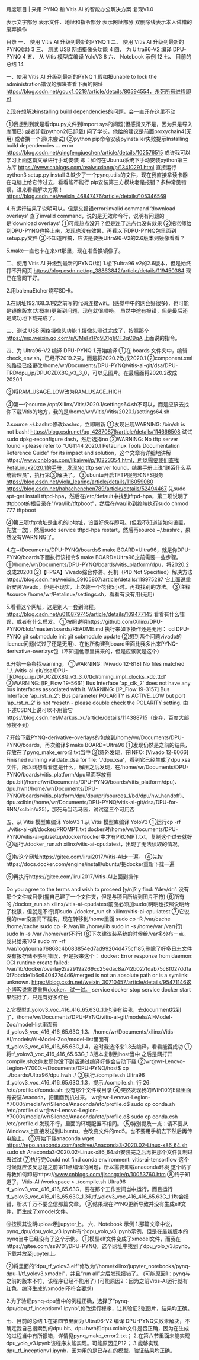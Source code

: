 月度项目 | 采用 PYNQ 和 Vitis AI 的智能办公解决方案 复现V1.0

表示文字部分
表示文件、地址和指令部分
表示网址部分
双删除线表示本人试错的废弃操作


目录
一、 使用 Vitis AI 升级到最新的PYNQ	1
二、 使用 Vitis AI 升级到最新的PYNQ(续)	3
三、 测试 USB 网络摄像头功能	4
四、 为 Ultra96-V2 编译 DPU-PYNQ	4
五、 从 Vitis 模型库编译 YoloV3	8
六、 Notebook 示例	12
七、 目前的总结	14

一、使用 Vitis AI 升级到最新的PYNQ
1.假如报unable to lock the administration错误的解决查看下面的网址
https://blog.csdn.net/gouxf_0219/article/details/80594554，杀死所有进程即可

2.现在想解决installing build dependencies的问题，会一直开在这里不动

①我想到到就是看dpu.py文件到import sys的问题(但感觉又不是，因为只是导入库而已)
或者卸载python2(已卸载)
问了学长，他给的建议是前面proxychain4(无用)
或者换一个源(未尝试)
②python pip命令安装pyinstaller失败提示Installing build dependencies ... error
https://blog.csdn.net/qingfengjuechen/article/details/102576515
或许我可以学习上面这篇文章进行手动安装
即：如何在Ubuntu系统下手动安装python第三方库
https://www.cnblogs.com/realwuxiong/p/13410291.html
直接运行python3 setup.py install
3.缺少了一个pynq.utils的文件，现在我直接拿读卡器在电脑上给它传过去，看看能不能行
pip安装第三方模块老是报错？多种常见错误，进来看看解决方案！
https://blog.csdn.net/weixin_46847476/article/details/105346569

4.有运行结果了说明可以，但是又报错error:invalid command ‘download overlays’
查了invalid command，说的是无效命令行，说明有问题的是‘download overlays’
①可能热点没开？但是连了热点也没有效果
②把老师给到DPU-PYNQ也换上来，发现也没有效果，再看以下DPU-PYNQ包里面到setup.py文件
③不知道咋搞，应该是要换Ultra96-V2的2.6版本到镜像看看？

5.make一直也卡在来xrt那里，现在准备换镜像了。


二、使用 Vitis AI 升级到最新的PYNQ(续)
1.想下ultra96 v2的2.6版本，但是始终打不开网页
https://blog.csdn.net/qq_38863842/article/details/119450384
现已在官网下好。

2.用balenaEtcher烧写SD卡。

3.在网址192.168.3.1按之前写的代码连接wifi。(感觉中午的网会好很多)，也可能是镜像版本(大概率)更新到问题，现在就很顺畅。
虽然中途有报错，但是最后还是成功地下载完成了。

三、测试 USB 网络摄像头功能
1.摄像头测试完成了，按照那个
https://mp.weixin.qq.com/s/CMeFr1Pg9D1g1jCF3qC9qA
上面说的指令。

四、为 Ultra96-V2 编译 DPU-PYNQ
1.开始编译
①在 boards 文件夹中，编辑 check_env.sh，已经不2019.2来，而是将2020.2改成2020.1
②component.xml的路径已经更改/home/wr/Documents/DPU-PYNQ/vitis-ai-git/dsa/DPU-TRD/dpu_ip/DPUCZDX8G_v3_3_0，可以见图片。在最后面将2020.2改成2020.1

③将RAM_USAGE_LOW改为RAM_USAGE_HIGH

④第一个source /opt/Xilinx/Vitis/2020.1/settings64.sh不可以，而是应该去找你下载Vitis的地方，我的是/home/wr/Vitis/Vitis/2020.1/settings64.sh


2.source ~/.bashrc修改bashrc，立即刷新
①发现出现WARNING: /bin/sh is not bash!
https://blog.csdn.net/qq_42870876/article/details/114666508
试试sudo dpkg-reconfigure dash，然后选择no
②WARNING: No tftp server found - please refer to "UG1144 2020.1 PetaLinux Tools Documentation Reference Guide" for its impact and solution，这个文章有详细地讲解https://www.cnblogs.com/likaiwei/p/10223354.html，所以需要我们查找PetaLinux2020.1的手册，发现No tftp server found，结果手册上说“联系什么系统管理员”，执行第③解决了。
③ubuntu开启TFTP服务和NFS服务
https://blog.csdn.net/viola_learing/article/details/116059080
https://blog.csdn.net/hahachenchen789/article/details/52494467
先sudo apt-get install tftpd-hpa，然后在/etc/default中找到tftpd-hpa，第二项说明了tftpboot的根目录在"/var/lib/tftpboot"，然后在/var/lib到终端执行sudo chmod 777 tftpboot

④第三项tftp地址是主机的ip地址，设置好保存即可。(但我不知道该如何设置，先放一放)，然后sudo service tftpd-hpa restart，然后再source ~/.bashrc，果然没有WARNING了。

4.在~/Documents/DPU-PYNQ/boards$ make BOARD=Ultra96，就是你DPU-PYNQ/boards下面执行该指令$ make BOARD=Ultra96之前需要一些步骤。
①/home/wr/Documents/DPU-PYNQ/boards/vitis_platform/dpu，将2020.2改成2020.1
②【FPGA】Vivado综合停滞、死机（PID Not Specified）解决方法
https://blog.csdn.net/weixin_59105807/article/details/119975287
它上面说重新安装Vivado，但是不现实，上次装一个花我5小时。再找找别的方法。
③注释#source /home/wr/Petalinux/settings.sh，看看有没有用(无用)






5.看看这个网址，这是别人一套到流程。
https://blog.csdn.net/u010879745/article/details/109477145
看看有什么错误，或者有什么启发。
①按照说明https://github.com/Xilinx/DPU-PYNQ/blob/master/boards/README.md
执行来如下操作还是无用：
cd DPU-PYNQ
git submodule init
git submodule update
②想到两个问题vivado的licence问题(试过了还是无用)、在他所构建到board里面比我多出来PYNQ-derivative-overlays包（不知道他哪里搞来的，但是应该就是这个）

6.开始一条条找warning。
①WARNING: [Vivado 12-818] No files matched '../../vitis-ai-git/dsa/DPU-TRD/dpu_ip/DPUCZDX8G_v3_3_0/ttcl/timing_impl_clocks_xdc.ttcl'
②WARNING: [IP_Flow 19-5661] Bus Interface 'ap_clk_2' does not have any bus interfaces associated with it.
WARNING: [IP_Flow 19-3157] Bus Interface 'ap_rst_n_2': Bus parameter POLARITY is ACTIVE_LOW but port 'ap_rst_n_2' is not *resetn - please double check the POLARITY setting.
由下述CSDN上说可以不用管它https://blog.csdn.net/Markus_xu/article/details/114388715（废弃，百度大部分搜不到）

7.开始下载PYNQ-derivative-overlays的包放到/home/wr/Documents/DPU-PYNQ/boards，再次编译$ make BOARD=Ultra96
①发现仍然是之前的结果，存放在了pynq_make_error2.txt当中
②意外发现，在INFO: [Vivado 12-6066] Finished running validate_dsa for file: './dpu.xsa'，看到它已经生成了dpu.xsa文件，所以网想看看这是什么，解压之后发现，在/home/wr/Documents/DPU-PYNQ/boards/vitis_platform/dpu里面存放有dpu.bit(/home/wr/Documents/DPU-PYNQ/boards/vitis_platform/dpu)、dpu.hwh(/home/wr/Documents/DPU-PYNQ/boards/vitis_platform/dpu/dpu/prj/sources_1/bd/dpu/hw_handoff)、dpu.xclbin(/home/wr/Documents/DPU-PYNQ/vitis-ai-git/dsa/DPU-for-RNN/xclbin/u25)，那死马当活马医，试试这三个可用否


五、从 Vitis 模型库编译 YoloV3
1.从 Vitis 模型库编译 YoloV3
①运行cp -rf ../vitis-ai-git/docker/PROMPT.txt docker时/home/wr/Documents/DPU-PYNQ/vitis-ai-git/setup/docker/docker中才有PROMPT.txt，复制这个过去就好
②运行./docker_run.sh xilinx/vitis-ai-cpu:latest，出现了无法读取的情况。

③按这个网址https://gitee.com/lirui2017/Vitis-AI走一遍。
④先按https://docs.docker.com/engine/install/ubuntu/把docker重新下载一遍


⑤再执行https://gitee.com/lirui2017/Vitis-AI上面到操作


Do you agree to the terms and wish to proceed [y/n]? y
find: ‘/dev/dri’: 没有那个文件或目录(握自己建了一个文件夹，但是与项目所给到图片不符)
⑥所有的./docker_run.sh xilinx/vitis-ai-cpu:latest前面必须加sudo(明明也按照说明给了权限，但就是不行)即sudo ./docker_run.sh xilinx/vitis-ai-cpu:latest
⑦它说我的/var没空间下载来，现在转移到/home里面
sudo cp -R /var/cache /home/cache
sudo cp -R /var/lib /home/lib
sudo ln -s /home/var /var(行)
sudo ln -s /var /home/var(不行)
⑧下次建议装系统的时候给/var多分布一点，我只给来10G
sudo rm -rf /var/log/journal/6868c4b083854ed7ad99204d475cf185,删除了好多日志文件
没有报存储不够到错误，但是报来这个：
docker: Error response from daemon: OCI runtime create failed: /var/lib/docker/overlay2/a2919a269cc25edac8a742b027fdab75c8f027dd1a0f7bbdde1b6c640427d4d6/merged is not an absolute path or is a symlink: unknown.
https://blog.csdn.net/weixin_30710457/article/details/95471146这个博客说需要重启docker，试一试。
service docker stop
service docker start
果然好了，只是有好多红色


2.它模型tf_yolov3_voc_416_416_65.63G_1.1也没有给我，去docunment找到了，/home/wr/Documents/DPU-PYNQ/vitis-ai-git/models/AI-Model-Zoo/model-list里面有tf_yolov3_voc_416_416_65.63G_1.3、/home/wr/Documents/xilinx/Vitis-AI/models/AI-Model-Zoo/model-list里面有tf_yolov3_voc_416_416_65.63G_1.4，这时我选择来1.3去编译，看看能否成功
①将tf_yolov3_voc_416_416_65.63G_1.3版本复制到host当中
之后是网打开compile.sh文件发现你没下到话通过编译好像会自动下载
②wr@wr-Lenovo-Legion-Y7000:~/Documents/DPU-PYNQ/host$ cp ../boards/Ultra96/dpu.hwh ./
③执行./compile.sh Ultra96 tf_yolov3_voc_416_416_65.63G_1.3，提示./compile.sh: 行 26: /etc/profile.d/conda.sh: 没有那个文件或目录
④突然发现我的WIN10的E盘里面有安装Anacoda，把里面到扒过来。
wr@wr-Lenovo-Legion-Y7000:/media/wr/Silence/Anaconda/etc/profile.d$ sudo cp conda.sh /etc/profile.d
wr@wr-Lenovo-Legion-Y7000:/media/wr/Silence/Anaconda/etc/profile.d$ sudo cp conda.csh /etc/profile.d
发现不行，里面的环境配置不相同。
⑤特别提及一点：请不要从Windows上直接发送到Ubuntu，会改变文件的md5。也不要用手机去下然后再传电脑上。
⑥开始下载anaconda
wget https://repo.anaconda.com/archive/Anaconda3-2020.02-Linux-x86_64.sh
sudo sh Anaconda3-2020.02-Linux-x86_64.sh安装完之后再把那个文件复制过去试试
⑦执行完Could not find conda environment: vitis-ai-tensorflow
这个时候就应该反思是之前第11点编译的问题，所以需要卸载anaconda环境
这个帖子有教如何卸载https://www.cnblogs.com/jisongxie/p/10053760.htm
⑧终于知道了，Vitis-AI /workspace > ./compile.sh Ultra96 tf_yolov3_voc_416_416_65.63G，要在那个工作空间当中运行，而且运行tf_yolov3_voc_416_416_65.63G_1.3和tf_yolov3_voc_416_416_65.63G_1.1均会报错，所以千万不要全信那篇文章。
⑨结果现在PYNQ更新导致并没有生成elf文件，而生成了xmodel文件。

⑩按照其说明upload到jupyter上。
六、Notebook 示例
1.那篇文章中说，pynq_dpu/dpu_yolo_v3.ipynb有个dpu_yolo_v3.ipynb示例，但是在最新版本的pynq当中已经没有了这个示例。
①模型elf文件变成了xmodel文件，而我在https://gitee.com/ss9701/DPU-PYNQ，这个网址中找到了dpu_yolo_v3.ipynb，下载并放至jupyter上。

②将里面的“dpu_tf_yolov3.elf”修改为“/home/xilinx/jupyter_notebooks/pynq-dpu-1/tf_yolov3.xmodel”，并且“run all”之后发现报错了。
(可能原因1：pynq与之前的版本不符，该程序已经不能用了)
(可能原因2：因为之前Vitis-AI运行就有红色，编译生成的xmodel不符合要求)

2.为了验证pynq-dpu当中的例程正确，选择了“pynq-dpu/dpu_tf_inceptionv1.ipynb”,修改运行程序，让其验证2张图片，结果均正确。





七、目前的总结
1.在第四节里面为 Ultra96-V2 编译 DPU-PYNQ失败未解决，不确定我自己搜索到的dpu.bit、dpu.hwh和dpu.xclbin文件是否正确，因为在生成的过程当中有所报错，详情见pynq_make_error2.txt；
2.在第六节里面未能实现dpu_yolo_v3.ipynb该程序未能实现。可能原因见P12；
3.能够实现dpu_tf_inceptionv1.ipynb，因为用的是已存在的模型，验证结果均正确。
